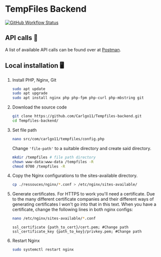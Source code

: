 # TempFiles Backend
[![GitHub Workflow Status](https://img.shields.io/github/workflow/status/Carlgo11/Tempfiles-backend/Test%20PHPUnit?style=for-the-badge)](https://github.com/Carlgo11/Tempfiles-backend/actions)

## API calls :mega:
A list of available API calls can be found over at [Postman](https://documenter.getpostman.com/view/1675224/SW7ezkZn).

## Local installation :desktop_computer:

1. Install PHP, Nginx, Git
   ```BASH
   sudo apt update
   sudo apt upgrade
   sudo apt install nginx php php-fpm php-curl php-mbstring git
   ```

2. Download the source code
   ```BASH
   git clone https://github.com/Carlgo11/Tempfiles-backend.git
   cd Tempfiles-backend/
   ```

3. Set file path
   ```BASH
   nano src/com/carlgo11/tempfiles/config.php
   ```
   Change `'file-path'` to a suitable directory and create said directory.
   ```BASH
   mkdir /tempfiles # file path directory
   chown www-data:www-data /tempfiles -R
   chmod 0700 /tempfiles -R
   ```

4. Copy the Nginx configurations to the sites-available directory.
   ```BASH
   cp ./ressouces/nginx/*.conf > /etc/nginx/sites-available/
   ```

5. Generate certificates.
   For HTTPS to work you'll need a certificate. Due to the many different certificate companies and their different ways of generating certificates I won't go into that in this text.
   When you have a certificate, change the following lines in both nginx configs:
   ```BASH
   nano /etc/nginx/sites-available/*.conf
   ```
   ```
   ssl_certificate {path_to_cert}/cert.pem; #Change path
   ssl_certificate_key {path_to_key}/privkey.pem; #Change path
   ```

6. Restart Nginx
   ```BASH
   sudo systemctl restart nginx
   ```
